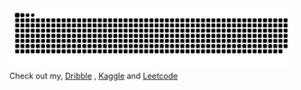 <img src="https://raw.githubusercontent.com/ZT626/ZT626/output/snake.svg" alt="Snake animation" />
Check out my, <a href="https://dribbble.com/ZT626">Dribble</a> , <a href="https://www.kaggle.com/zaidirfa">Kaggle</a> and <a href="https://leetcode.com/u/ZT626/">Leetcode</a>
